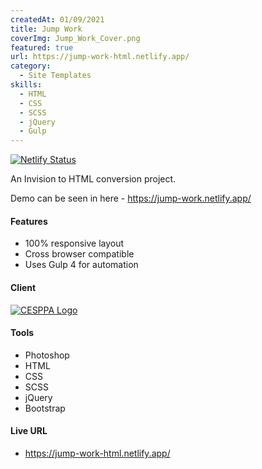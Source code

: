 ```yaml
---
createdAt: 01/09/2021
title: Jump Work
coverImg: Jump_Work_Cover.png
featured: true
url: https://jump-work-html.netlify.app/
category:
  - Site Templates
skills:
  - HTML
  - CSS
  - SCSS
  - jQuery
  - Gulp
---
```


[![Netlify Status](https://api.netlify.com/api/v1/badges/04a3dba8-4787-4110-bc96-a26b11bab8dd/deploy-status)](https://app.netlify.com/sites/nostalgic-cray-35b339/deploys)

An Invision to HTML conversion project.

Demo can be seen in here - https://jump-work.netlify.app/

#### Features

- 100% responsive layout
- Cross browser compatible
- Uses Gulp 4 for automation

#### Client

<a href="https://jump.work/" target="_blank">
  <img src="https://jump-work-html.netlify.app/assets/images/logo.png" alt="CESPPA Logo">
</a>

#### Tools

- Photoshop
- HTML
- CSS
- SCSS
- jQuery
- Bootstrap

#### Live URL

- https://jump-work-html.netlify.app/